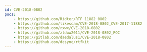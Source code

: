 ```yaml
---
id: CVE-2018-0802
pocs:
    - https://github.com/Ridter/RTF_11882_0802
    - https://github.com/likescam/CVE-2018-0802_CVE-2017-11882
    - https://github.com/rxwx/CVE-2018-0802
    - https://github.com/zldww2011/CVE-2018-0802_POC
    - https://gitlab.com/daedalus1/CVE-2018-0802
    - https://github.com/dcsync/rtfkit
---
```

